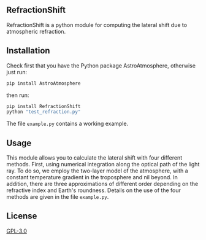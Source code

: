 ## RefractionShift
RefractionShift is a python module for computing the lateral shift due to atmospheric refraction.

## Installation
Check first that you have the Python package AstroAtmosphere, otherwise just run: 
```bash
pip install AstroAtmosphere
```
then run:
```bash
pip install RefractionShift 
python "test_refraction.py"
```
The file `example.py` contains a working example.

## Usage
This module allows you to calculate the lateral shift with four different methods. First, using numerical integration along the optical path of the light ray. To do so, we employ the two-layer model of the atmosphere, with a constant temperature gradient in the troposphere and nil beyond. In addition, there are three approximations of different order depending on the refractive index and Earth's roundness.
Details on the use of the four methods are given in the file `example.py`.


## License
[GPL-3.0](https://choosealicense.com/licenses/gpl-3.0/)
